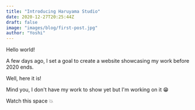 ```yaml
---
title: "Introducing Haruyama Studio"
date: 2020-12-27T20:25:44Z
draft: false
image: "images/blog/first-post.jpg"
author: "Yoshi"
---
```


Hello world!

A few days ago, I set a goal to create a website showcasing my work before 2020 ends.

Well, here it is!

Mind you, I don't have my work to show yet but I'm working on it :grin:

Watch this space :boom:
